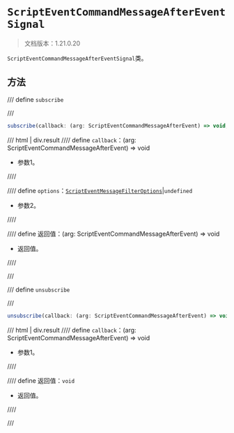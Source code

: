 # `ScriptEventCommandMessageAfterEventSignal`

> 文档版本：1.21.0.20

`ScriptEventCommandMessageAfterEventSignal`类。

## 方法

/// define
`subscribe`


///

```js
subscribe(callback: (arg: ScriptEventCommandMessageAfterEvent) => void, options?: ScriptEventMessageFilterOptions): (arg: ScriptEventCommandMessageAfterEvent) => void
```

/// html | div.result
//// define
`callback`：(arg: ScriptEventCommandMessageAfterEvent) => void

- 参数1。


////

//// define
`options`：[`ScriptEventMessageFilterOptions`](./scripteventmessagefilteroptions.md)|`undefined`

- 参数2。


////

//// define
返回值：(arg: ScriptEventCommandMessageAfterEvent) => void

- 返回值。


////

///


/// define
`unsubscribe`


///

```js
unsubscribe(callback: (arg: ScriptEventCommandMessageAfterEvent) => void): void
```

/// html | div.result
//// define
`callback`：(arg: ScriptEventCommandMessageAfterEvent) => void

- 参数1。


////

//// define
返回值：`void`

- 返回值。


////

///

